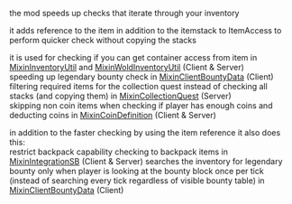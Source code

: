 the mod speeds up checks that iterate through your inventory

it adds reference to the item in addition to the itemstack to ItemAccess to perform quicker check without copying the stacks  

it is used for checking if you can get container access from item in [MixinInventoryUtil](https://github.com/radimous/FastItemAccess/blob/master/src/main/java/com/radimous/fastitemaccess/mixin/MixinInventoryUtil.java) and [MixinWoldInventoryUtil](https://github.com/radimous/FastItemAccess/blob/master/src/main/java/com/radimous/fastitemaccess/mixin/MixinWoldInventoryUtil.java) (Client & Server)  
speeding up legendary bounty check in [MixinClientBountyData](https://github.com/radimous/FastItemAccess/blob/master/src/main/java/com/radimous/fastitemaccess/mixin/MixinClientBountyData.java) (Client)  
filtering required items for the collection quest instead of checking all stacks (and copying them) in [MixinCollectionQuest](https://github.com/radimous/FastItemAccess/blob/master/src/main/java/com/radimous/fastitemaccess/mixin/MixinCollectionQuest.java) (Server)  
skipping non coin items when checking if player has enough coins and deducting coins in [MixinCoinDefinition](https://github.com/radimous/FastItemAccess/blob/master/src/main/java/com/radimous/fastitemaccess/mixin/MixinCoinDefinition.java) (Client & Server)  

in addition to the faster checking by using the item reference it also does this:  
restrict backpack capability checking to backpack items in [MixinIntegrationSB](https://github.com/radimous/FastItemAccess/blob/master/src/main/java/com/radimous/fastitemaccess/mixin/MixinIntegrationSB.java) (Client & Server)
searches the inventory for legendary bounty only when player is looking at the bounty block once per tick (instead of searching every tick regardless of visible bounty table) in [MixinClientBountyData](https://github.com/radimous/FastItemAccess/blob/master/src/main/java/com/radimous/fastitemaccess/mixin/MixinClientBountyData.java) (Client)  
